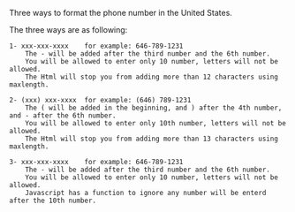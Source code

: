Three ways to format the phone number in the United States.

The three ways are as following:

	1- xxx-xxx-xxxx    for example: 646-789-1231
		The - will be added after the third number and the 6th number.
		You will be allowed to enter only 10 number, letters will not be allowed.
		The Html will stop you from adding more than 12 characters using maxlength.

	2- (xxx) xxx-xxxx  for example: (646) 789-1231 
		The ( will be added in the beginning, and ) after the 4th number, and - after the 6th number.
		You will be allowed to enter only 10th number, letters will not be allowed.
		The Html will stop you from adding more than 13 characters using maxlength.

	3- xxx-xxx-xxxx    for example: 646-789-1231
		The - will be added after the third number and the 6th number. 
		You will be allowed to enter only 10 number, letters will not be allowed.
		Javascript has a function to ignore any number will be enterd after the 10th number.
